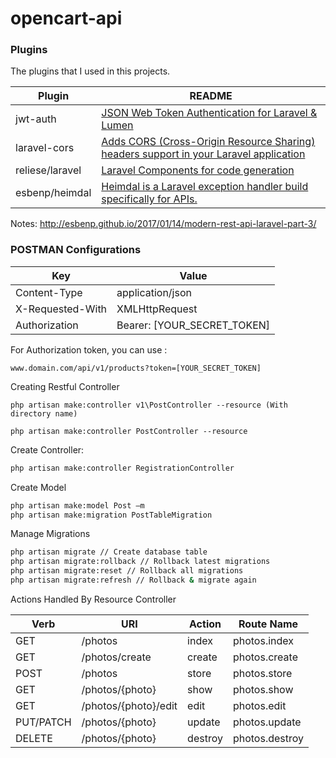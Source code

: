 # opencart-api

### Plugins

The plugins that I used in this projects.

| Plugin | README |
| ------ | ------ |
| jwt-auth | [JSON Web Token Authentication for Laravel & Lumen](https://github.com/tymondesigns/jwt-auth) |
| laravel-cors | [Adds CORS (Cross-Origin Resource Sharing) headers support in your Laravel application](https://github.com/barryvdh/laravel-cors) |
| reliese/laravel | [Laravel Components for code generation](https://github.com/reliese/laravel) |
| esbenp/heimdal |[Heimdal is a Laravel exception handler build specifically for APIs.](https://github.com/esbenp/heimdal)|

Notes: http://esbenp.github.io/2017/01/14/modern-rest-api-laravel-part-3/

### POSTMAN Configurations

| Key | Value |
| ------ | ------ |
| Content-Type | application/json |
| X-Requested-With | XMLHttpRequest |
| Authorization| Bearer: [YOUR_SECRET_TOKEN] |

For Authorization token, you can use :
```
www.domain.com/api/v1/products?token=[YOUR_SECRET_TOKEN]
```


Creating Restful Controller

```
php artisan make:controller v1\PostController --resource (With directory name)
```

```
php artisan make:controller PostController --resource
```

Create Controller:
```sh
php artisan make:controller RegistrationController
```

Create Model
```sh
php artisan make:model Post –m
php artisan make:migration PostTableMigration
```

Manage Migrations
```sh 
php artisan migrate // Create database table
php artisan migrate:rollback // Rollback latest migrations
php artisan migrate:reset // Rollback all migrations
php artisan migrate:refresh // Rollback & migrate again

```

Actions Handled By Resource Controller

| Verb | URI | Action | Route Name|
| ------ | ------ | ------ | ------ | 
| GET | /photos | index |	photos.index |
| GET | /photos/create | create | photos.create |
| POST | /photos | store | photos.store |
| GET |	/photos/{photo} | show | photos.show |
| GET | /photos/{photo}/edit | edit | photos.edit |
| PUT/PATCH | /photos/{photo} | update | photos.update |
| DELETE | 	/photos/{photo}| destroy | photos.destroy |
